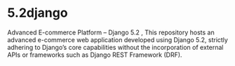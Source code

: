 # 5.2django
Advanced E-commerce Platform – Django 5.2 , This repository hosts an advanced e-commerce web application developed using Django 5.2, strictly adhering to Django’s core capabilities without the incorporation of external APIs or frameworks such as Django REST Framework (DRF).
